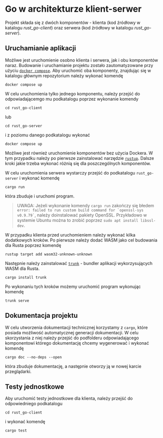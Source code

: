 # Go w architekturze klient-serwer

Projekt składa się z dwóch komponentów - klienta (kod źródłowy w katalogu *rust_go-client*) oraz serwera (kod źródłowy w katalogu *rust_go-server*). 

## Uruchamianie aplikacji

Możliwe jest uruchomienie osobno klienta i serwera, jak i obu komponentów naraz. Budowanie i uruchamianie projektu zostało zautomatyzowane przy użyciu [`docker compose`](https://docs.docker.com/compose/install/). Aby uruchomić oba komponenty, znajdując się w katalogu głównym repozytorium należy wykonać komendę

```
docker compose up
```

W celu uruchomienia tylko jednego komponentu, należy przejść do odpowiadającemgo mu podkatalogu poprzez wykonanie komendy 

```
cd rust_go-client
```

lub 

```
cd rust_go-server
``` 

i z poziomu danego podkatalogu wykonać

```
docker compose up
```

Możliwe jest również uruchomienie komponentów bez użycia Dockera. W tym przypadku należy po pierwsze zainstalować narzędzie [`rustup`](https://www.rust-lang.org/tools/install). Dalsze kroki jakie trzeba wykonać różnią się dla poszczególnych komponentów.

W celu uruchomienia serwera wystarczy przejść do podkatalogu `rust_go-server` i wykonać komendę

```
cargo run
```

która zbuduje i uruchomi program.

> UWAGA: Jeżeli wykonanie komendy `cargo run` zakończy się błedem ``` error: failed to run custom build command for `openssl-sys v0.9.79` ```, należy doinstalować pakiety OpenSSL. Przykładowo w systemie Ubuntu można to zrobić poprzez `sudo apt install libssl-dev`. 

W przypadku klienta przed uruchomieniem należy wykonać kilka dodatkowych kroków. Po pierwsze należy dodać WASM jako cel budowania dla Rusta poprzez komendę

```
rustup target add wasm32-unknown-unknown
```

Następnie należy zainstalować [`trunk`](https://trunkrs.dev/) - bundler aplikacji wykorzysujących WASM dla Rusta.

```
cargo install trunk
```

Po wykonaniu tych kroków możemy uruchomić program wykonując komendę

```
trunk serve
```

## Dokumentacja projektu

W celu utworzenia dokumentacji technicznej korzystamy z `cargo`, które posiada możliwość automatycznej generacji dokumentacji. W celu skorzystania z niej należy przejść do podfolderu odpowiadającego komponentowi którego dokumentację chcemy wygenerować i wykonać komendę

```
cargo doc --no-deps --open
```

która zbuduje dokumentację, a następnie otworzy ją w nowej karcie przeglądarki.

## Testy jednostkowe

Aby uruchomić testy jednostkowe dla klienta, należy przejść do odpowiedniego podkatalogu

```
cd rust_go-client
```

i wykonać komendę

```
cargo test
```
